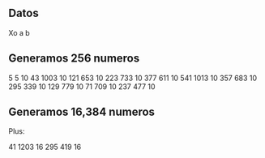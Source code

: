 ## Datos
Xo a b
## Generamos 256 numeros
5 5 10
43 1003 10
121 653 10
223 733 10
377 611 10
541 1013 10
357 683 10
295 339 10
129 779 10
71 709 10
237 477 10

## Generamos 16,384 numeros
Plus:

41 1203 16
295 419 16

